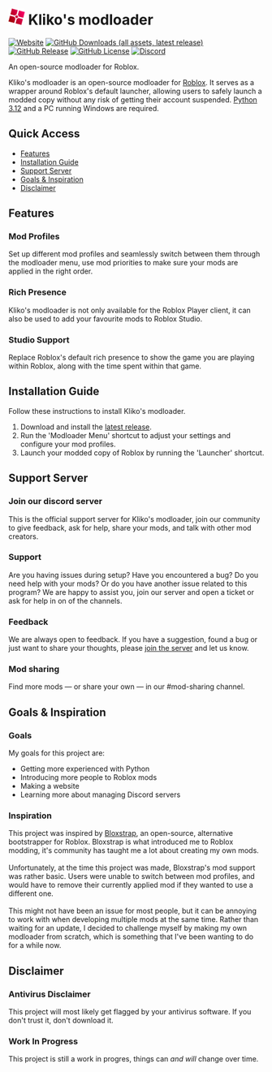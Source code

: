 <h1>
    <img src="GitHub Files/Images/logo.png" height="32" alt="logo"/>
    Kliko's modloader
</h1>

[<img alt="Website" src="https://img.shields.io/badge/website-353639?style=for-the-badge&logo=html5&logoColor=fff&labelColor=cc0037&color=353639">](https://thekliko.github.io/klikos-modloader)
[<img alt="GitHub Downloads (all assets, latest release)" src="https://img.shields.io/github/downloads/thekliko/klikos-modloader/latest/total?style=for-the-badge&label=downloads&labelColor=cc0037&color=353639">](https://github.com/thekliko/klikos-modloader/releases)
[<img alt="GitHub Release" src="https://img.shields.io/github/v/release/thekliko/klikos-modloader?filter=!v*.*.*-beta&style=for-the-badge&labelColor=cc0037&color=353639">](https://github.com/thekliko/klikos-modloader/releases/latest)
[<img alt="GitHub License" src="https://img.shields.io/github/license/thekliko/klikos-modloader?style=for-the-badge&labelColor=cc0037&color=353639">](https://github.com/TheKliko/klikos-modloader/blob/main/LICENSE)
[<img alt="Discord" src="https://img.shields.io/discord/1205938827437412422?style=for-the-badge&logo=discord&logoColor=fff&label=discord&labelColor=5865f2&color=353639">](https://discord.gg/nEjUwdSP9P)

An open-source modloader for Roblox.


Kliko's modloader is an open-source modloader for <a href="https://www.roblox.com">Roblox</a>. It serves as a wrapper around Roblox's default launcher, allowing users to safely launch a modded copy without any risk of getting their account suspended. <a href="https://www.python.org">Python 3.12</a> and a PC running Windows are required.



<h2>Quick Access</h2>
<ul>
    <li>
        <a href="#features">Features</a>
    </li>
    <li>
        <a href="#installation-guide">Installation Guide</a>
    </li>
    <li>
        <a href="#support-server">Support Server</a>
    </li>
    <li>
        <a href="#goals-inspiration">Goals & Inspiration</a>
    </li>
    <li>
        <a href="#disclaimer">Disclaimer</a>
    </li>
</ul>



<h2 id="features">Features</h2>

<h3>Mod Profiles</h3>
Set up different mod profiles and seamlessly switch between them through the modloader menu, use mod priorities to make sure your mods are applied in the right order.

<h3>Rich Presence</h3>
Kliko's modloader is not only available for the Roblox Player client, it can also be used to add your favourite mods to Roblox Studio.

<h3>Studio Support</h3>
Replace Roblox's default rich presence to show the game you are playing within Roblox, along with the time spent within that game.



<h2 id="installation-guide">Installation Guide</h2>

Follow these instructions to install Kliko's modloader.

<ol>
    <li>
        Download and install the <a href="https://github.com/TheKliko/klikos-modloader/releases/latest">latest release</a>.
    </li>
    <li>
        Run the 'Modloader Menu' shortcut to adjust your settings and configure your mod profiles.
    </li>
    <li>
        Launch your modded copy of Roblox by running the 'Launcher' shortcut.
    </li>
</ol>



<h2 id="support-server">Support Server</h2>

<h3>Join our discord server</h3>

This is the official support server for Kliko's modloader, join our community to give feedback, ask for help, share your mods, and talk with other mod creators.

<h3>Support</h3>

Are you having issues during setup? Have you encountered a bug? Do you need help with your mods? Or do you have another issue related to this program? We are happy to assist you, join our server and open a ticket or ask for help in on of the channels.

<h3>Feedback</h3>

We are always open to feedback. If you have a suggestion, found a bug or just want to share your thoughts, please <a href='https://discord.gg/nEjUwdSP9P'>join the server</a> and let us know.

<h3>Mod sharing</h3>

Find more mods — or share your own — in our #mod-sharing channel.



<h2 id="goals-inspiration">Goals & Inspiration</h2>

<h3>Goals</h3>
My goals for this project are:
<ul>
    <li>
        Getting more experienced with Python
    </li>
    <li>
        Introducing more people to Roblox mods
    </li>
    <li>
        Making a website
    </li>
    <li>
        Learning more about managing Discord servers
    </li>
</ul>

<h3>Inspiration</h3>
This project was inspired by <a href='https://github.com/pizzaboxer/bloxstrap'>Bloxstrap</a>, an open-source, alternative bootstrapper for Roblox. Bloxstrap is what introduced me to Roblox modding, it's community has taught me a lot about creating my own mods.
<br><br>
Unfortunately, at the time this project was made, Bloxstrap's mod support was rather basic. Users were unable to switch between mod profiles, and would have to remove their currently applied mod if they wanted to use a different one.
<br><br>
This might not have been an issue for most people, but it can be annoying to work with when developing multiple mods at the same time. Rather than waiting for an update, I decided to challenge myself by making my own modloader from scratch, which is something that I've been wanting to do for a while now.



<h2 id="disclaimer">Disclaimer</h2>

<h3>Antivirus Disclaimer</h3>
This project will most likely get flagged by your antivirus software. If you don't trust it, don't download it.

<h3>Work In Progress</h3>
This project is still a work in progres, things can <em>and will</em> change over time.
